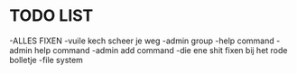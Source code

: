 # TODO LIST
-ALLES FIXEN
-vuile kech scheer je weg
-admin group
-help command
-admin help command
-admin add command
-die ene shit fixen bij het rode bolletje
-file system